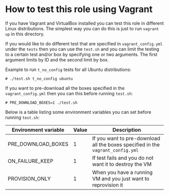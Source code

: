 # How to test this role using Vagrant

If you have Vagrant and VirtualBox installed you can test this role in different Linux distributions.
The simplest way you can do this is just to run `vagrant up` in this directory.

If you would like to do different test that are specified in `vagrant_config.yml` under the `tests` then you can use the `test.sh` and you can limit the testing to a
certain test and/or box by specifying one or two arguments. The first argument limits by ID and the second limit by box.

Example to run `t_no_config` tests for all Ubuntu distributions:

```console
# ./test.sh t_no_config ubuntu
```

If you want to pre-download all the boxes specified in the `vagrant_config.yml` then you can this before running `test.sh`:

```console
# PRE_DOWNLOAD_BOXES=1 ./test.sh
```

Below is a table listing some environment variables you can set before running `test.sh`:

| Environment variable | Value | Description |
| --- | --- | --- |
| PRE_DOWNLOAD_BOXES | 1 | If you want to pre-download all the boxes specified in the `vagrant_config.yml` |
| ON_FAILURE_KEEP | 1 | If test fails and you do not want it to destroy the VM |
| PROVISION_ONLY | 1 | When you have a running VM and you just want to reprovision it |
